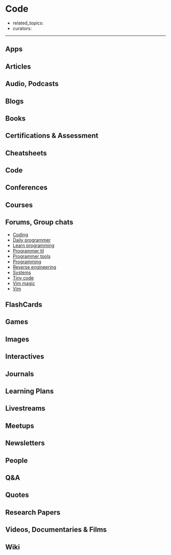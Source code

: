 # Code

- related_topics:
- curators:

------

## Apps

## Articles

## Audio, Podcasts

## Blogs

## Books

## Certifications & Assessment

## Cheatsheets

## Code

## Conferences

## Courses

## Forums, Group chats

- [Coding](https://www.reddit.com/r/coding/)
- [Daily programmer](https://www.reddit.com/r/dailyprogrammer/)
- [Learn programming](https://www.reddit.com/r/learnprogramming/)
- [Programmer til](https://www.reddit.com/r/ProgrammerTIL/)
- [Programmer tools](https://www.reddit.com/r/programmingtools/)
- [Programming](https://www.reddit.com/r/programming/)
- [Reverse engineering](https://www.reddit.com/r/ReverseEngineering/)
- [Systems](https://www.reddit.com/r/systems/)
- [Tiny code](https://www.reddit.com/r/tinycode/)
- [Vim magic](https://www.reddit.com/r/vim_magic/)
- [Vim](https://www.reddit.com/r/vim/)

## FlashCards

## Games

## Images

## Interactives

## Journals

## Learning Plans

## Livestreams

## Meetups

## Newsletters

## People

## Q&A

## Quotes

## Research Papers

## Videos, Documentaries & Films

## Wiki
